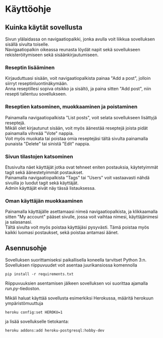 # Käyttöohje
## Kuinka käytät sovellusta
Sivun ylälaidassa on navigaatiopalkki, jonka avulla voit liikkua sovelluksen sisällä sivulta toiselle.  
Navigaatiopalkin oikeassa reunasta löydät napit sekä sovellukseen rekisteröitymiseen sekä sisäänkirjautumiseen.  

### Reseptin lisääminen
Kirjauduttuasi sisään, voit navigaatiopalkista painaa "Add a post", jolloin siirryt reseptinluontinäkymään.  
Anna reseptillesi sopiva otsikko ja sisältö, ja paina sitten "Add post", niin resepti tallentuu sovellukseen.  

### Reseptien katsominen, muokkaaminen ja poistaminen
Painamalla navigaatiopalkista "List posts", voit selata sovellukseen lisättyjä reseptejä.  
Mikäli olet kirjautunut sisään, voit myös äänestää reseptejä joista pidät painamalla vihreää "Vote" nappia.  
Voit myös muokata tai poistaa omia reseptejäsi tältä sivulta painamalla punaista "Delete" tai sinistä "Edit" nappia.  

### Sivun tilastojen katsominen
Etusivulta näet käyttäjät jotka ovat tehneet eniten postauksia, käytetyimmät tagit sekä äänestetyimmät postaukset.  
Painamalla navigaatiopalkista "Tags" tai "Users" voit vastaavasti nähdä sivuilla jo luodut tagit sekä käyttäjät.  
Admin käyttäjät eivät näy tässä listauksessa.  

### Oman käyttäjän muokkaaminen
Painamalla käyttäjälle asettamaasi nimeä navigaatiopalkista, ja klikkaamalla sitten "My account" pääset sivulle, jossa voit vaihtaa nimesi, käyttäjänimesi ja salasanasi.  
Tältä sivulta voit myös poistaa käyttäjäsi pysyvästi. Tämä poistaa myös kaikki luomasi postaukset, sekä poistaa antamasi äänet.  

## Asennusohje
Sovelluksen suorittamiseksi paikallisella koneella tarvitset Python 3:n.  
Sovelluksen riippuvuudet voit asentaa juurikansiossa komennolla  
```
pip install -r requirements.txt
```
Riippuvuuksien asentamisen jälkeen sovelluksen voi suorittaa ajamalla _run.py_-tiedoston.  
  
Mikäli haluat käyttää sovellusta esimerkiksi Herokussa, määritä herokuun ympäristömuuttuja
```
heroku config:set HEROKU=1
```
ja lisää sovellukselle tietokanta:
```
heroku addons:add heroku-postgresql:hobby-dev
```
